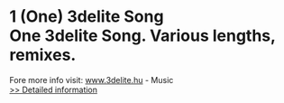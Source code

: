 # 1 (One) 3delite Song<br />One 3delite Song. Various lengths, remixes.

Fore more info visit: www.3delite.hu - Music<br />[>> Detailed information](https://secure.shareit.com/shareit/product.html?productid=300159270&affiliateid=200057808)